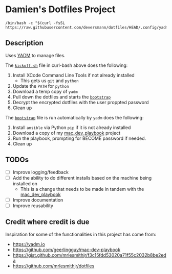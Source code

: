 # Damien's Dotfiles Project

```shell
/bin/bash -c "$(curl -fsSL https://raw.githubusercontent.com/deversmann/dotfiles/HEAD/.config/yadm/kickoff.sh)"
```

## Description
Uses [YADM](https://yadm.io) to manage files.

The [`kickoff.sh`](.config/yadm/kickoff.sh) file in curl-bash above does the following:
1. Install XCode Command Line Tools if not already installed
   - This gets us `git` and `python`
2. Update the `PATH` for `python`
3. Download a temp copy of `yadm`
4. Pull down the dotfiles and starts the  [`bootstrap`](.config/yadm/bootstrap)
5. Decrypt the encrypted dotfiles with the user proppted password
6. Clean up

The [`bootstrap`](.config/yadm/bootstrap) file is run automatically by `yadm` does the following:
1. Install `ansible` via Python `pip` if it is not already installed
2. Download a copy of my [mac_dev_playbook](https://github.com/deversmann/mac_dev_playbook) project
3. Run the playbook, prompting for BECOME password if needed.
4. Clean up

## TODOs
- [ ] Improve logging/feedback
- [ ] Add the ability to do different installs based on the machine being installed on
  - This is a change that needs to be made in tandem with the [mac_dev_playbook](https://github.com/deversmann/mac_dev_playbook)
- [ ] Improve documentation
- [ ] Improve reusability

## Credit where credit is due
Inspiration for some of the functionalities in this project has come from:
- https://yadm.io
- https://github.com/geerlingguy/mac-dev-playbook
- https://gist.github.com/mrlesmithjr/f3c15fdd53020a71f55c2032b8be2eda
- https://github.com/mrlesmithjr/dotfiles

